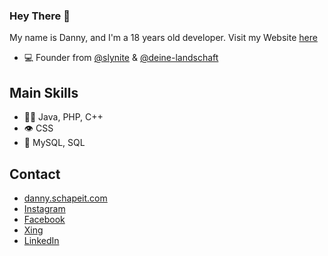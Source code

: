 ### Hey There 👋
My name is Danny, and I'm a 18 years old developer.
Visit my Website [here](https://danny.schapeit.com/)

- 💻 Founder from [@slynite](https://github.com/slynite) & [@deine-landschaft](https://deine-landschaft.de)

## Main Skills
- 👨‍💻 Java, PHP, C++
- 👁️ CSS
- 💽 MySQL, SQL

## Contact
- [danny.schapeit.com](https://danny.schapeit.com)
- [Instagram](https://instagram.com/d3nn7.ps)
- [Facebook](https://www.facebook.com/dannytobias.schapeit.1)
- [Xing](https://www.xing.com/profile/DannyTobias_Schapeit/)
- [LinkedIn](https://www.linkedin.com/in/danny-tobias-schapeit-126710206/)
